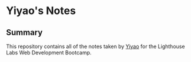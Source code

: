 # Yiyao's Notes
## Summary 

This repository contains all of the notes taken by [Yiyao](https://github.com/ychento) for the Lighthouse Labs Web Development Bootcamp.


